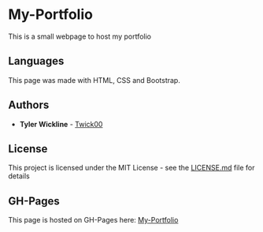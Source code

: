 # My-Portfolio

This is a small webpage to host my portfolio

## Languages

This page was made with HTML, CSS and Bootstrap.

## Authors

* **Tyler Wickline** - [Twick00](https://github.com/twick00)

## License

This project is licensed under the MIT License - see the [LICENSE.md](LICENSE) file for details

## GH-Pages

This page is hosted on GH-Pages here: [My-Portfolio](https://twick00.github.io/My-Portfolio/)
